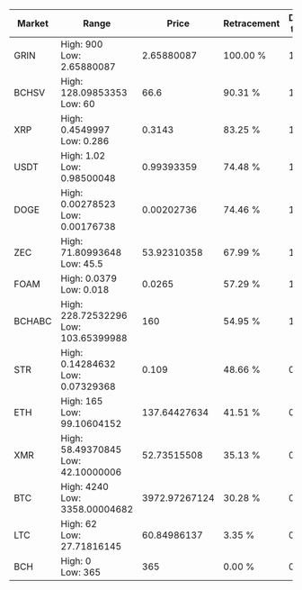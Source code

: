 | Market | Range | Price| Retracement | Doubles to 50% |
| --- | --- | --- | --- | --- |
| GRIN | High: 900<br />Low: 2.65880087 | 2.65880087 | 100.00 % | 169.75 |
| BCHSV | High: 128.09853353<br />Low: 60 | 66.6 | 90.31 % | 1.41 |
| XRP | High: 0.4549997<br />Low: 0.286 | 0.3143 | 83.25 % | 1.18 |
| USDT | High: 1.02<br />Low: 0.98500048 | 0.99393359 | 74.48 % | 1.01 |
| DOGE | High: 0.00278523<br />Low: 0.00176738 | 0.00202736 | 74.46 % | 1.12 |
| ZEC | High: 71.80993648<br />Low: 45.5 | 53.92310358 | 67.99 % | 1.09 |
| FOAM | High: 0.0379<br />Low: 0.018 | 0.0265 | 57.29 % | 1.05 |
| BCHABC | High: 228.72532296<br />Low: 103.65399988 | 160 | 54.95 % | 1.04 |
| STR | High: 0.14284632<br />Low: 0.07329368 | 0.109 | 48.66 % | 0.00 |
| ETH | High: 165<br />Low: 99.10604152 | 137.64427634 | 41.51 % | 0.00 |
| XMR | High: 58.49370845<br />Low: 42.10000006 | 52.73515508 | 35.13 % | 0.00 |
| BTC | High: 4240<br />Low: 3358.00004682 | 3972.97267124 | 30.28 % | 0.00 |
| LTC | High: 62<br />Low: 27.71816145 | 60.84986137 | 3.35 % | 0.00 |
| BCH | High: 0<br />Low: 365 | 365 | 0.00 % | 0.00 |
